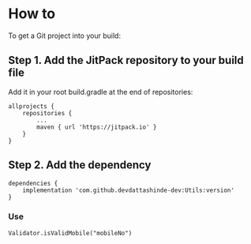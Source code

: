# How to

To get a Git project into your build:

## Step 1. Add the JitPack repository to your build file
Add it in your root build.gradle at the end of repositories:

``` 
allprojects {
    repositories {
        ...
        maven { url 'https://jitpack.io' }
    }
}
 ```
  
## Step 2. Add the dependency
```
dependencies {
    implementation 'com.github.devdattashinde-dev:Utils:version'
}
```

### Use

``` Validator.isValidMobile("mobileNo") ```
